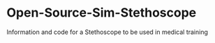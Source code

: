 # Open-Source-Sim-Stethoscope
Information and code for a Stethoscope to be used in medical training
